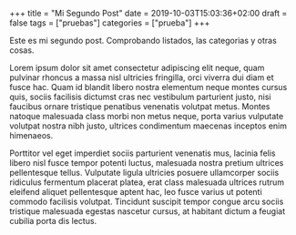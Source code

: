+++
title = "Mi Segundo Post"
date = 2019-10-03T15:03:36+02:00
draft = false
tags = ["pruebas"]
categories = ["prueba"]
+++

Este es mi segundo post. Comprobando listados, las categorias y otras cosas. 

Lorem ipsum dolor sit amet consectetur adipiscing elit neque, quam pulvinar rhoncus a massa nisl ultricies fringilla, orci viverra dui diam et fusce hac. Quam id blandit libero nostra elementum neque montes cursus quis, sociis facilisis dictumst cras nec vestibulum parturient justo, nisi faucibus ornare tristique penatibus venenatis volutpat metus. Montes natoque malesuada class morbi non metus neque, porta varius vulputate volutpat nostra nibh justo, ultrices condimentum maecenas inceptos enim himenaeos.

Porttitor vel eget imperdiet sociis parturient venenatis mus, lacinia felis libero nisl fusce tempor potenti luctus, malesuada nostra pretium ultrices pellentesque tellus. Vulputate ligula ultricies posuere ullamcorper sociis ridiculus fermentum placerat platea, erat class malesuada ultrices rutrum eleifend aliquet pellentesque aptent hac, leo fusce varius ut potenti commodo facilisis volutpat. Tincidunt suscipit tempor congue arcu sociis tristique malesuada egestas nascetur cursus, at habitant dictum a feugiat cubilia porta dis lectus.
